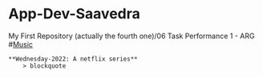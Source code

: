 # App-Dev-Saavedra
My First Repository (actually the fourth one)/06 Task Performance 1 - ARG
		#[Music](https://www.youtube.com/watch?v=tT6ldYOKe5Y)
		
		
	**Wednesday-2022: A netflix series**
		> blockquote
